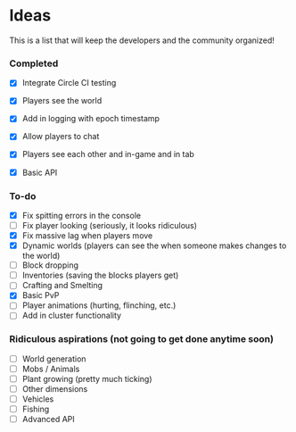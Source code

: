 Ideas
=====

This is a list that will keep the developers and the community organized!

### Completed
 - [x] Integrate Circle CI testing
 - [x] Players see the world
 - [x] Add in logging with epoch timestamp
 - [x] Allow players to chat
 - [x] Players see each other and in-game and in tab
 - [x] Basic API


### To-do
 - [x] Fix spitting errors in the console
 - [ ] Fix player looking (seriously, it looks ridiculous)
 - [x] Fix massive lag when players move
 - [x] Dynamic worlds (players can see the when someone makes changes to the world)
 - [ ] Block dropping
 - [ ] Inventories (saving the blocks players get)
 - [ ] Crafting and Smelting
 - [x] Basic PvP
 - [ ] Player animations (hurting, flinching, etc.)
 - [ ] Add in cluster functionality

### Ridiculous aspirations (not going to get done anytime soon)
 - [ ] World generation
 - [ ] Mobs / Animals
 - [ ] Plant growing (pretty much ticking)
 - [ ] Other dimensions
 - [ ] Vehicles
 - [ ] Fishing
 - [ ] Advanced API
